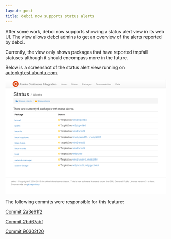 ```yaml
---
layout: post
title: debci now supports status alerts
---
```


After some work, debci now supports showing a status alert view in its
web UI. The view allows debci admins to get an overview of the alerts
reported by debci.

Currently, the view only shows packages that have reported tmpfail
statuses although it should encompass more in the future.

Below is a screenshot of the status alert view running on
[autopkgtest.ubuntu.com](http://autopkgtest.ubuntu.com).

![debci status alert view](/assets/debci/debci-alert.png)

The following commits were responsible for this feature:

[Commit 2a3e61f2](http://anonscm.debian.org/cgit/collab-maint/debci.git/commit/?id=2a3e61f2311447015fc9ac710eaacd8293eb7871)

[Commit 2bd67abf](http://anonscm.debian.org/cgit/collab-maint/debci.git/commit/?id=2bd67abf3e58d9016bfb3a06aa866127044503a1)

[Commit 90302f20](http://anonscm.debian.org/cgit/collab-maint/debci.git/commit/?id=90302f201d8ee0e16367216abd4fc2a45e4dc3b2)
